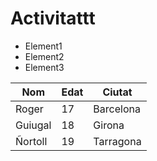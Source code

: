 # Activitattt

- Element1
- Element2
- Element3


| Nom      | Edat | Ciutat    |
|----------|------|-----------|
| Roger    | 17   | Barcelona |
| Guiugal  | 18   | Girona    |
| Ñortoll  | 19   |Tarragona  |